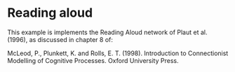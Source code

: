 # Reading aloud

This example is implements the Reading Aloud network of Plaut et al. (1996),
as discussed in chapter 8 of:

McLeod, P., Plunkett, K. and Rolls, E. T. (1998). Introduction to
Connectionist Modelling of Cognitive Processes. Oxford University Press.
